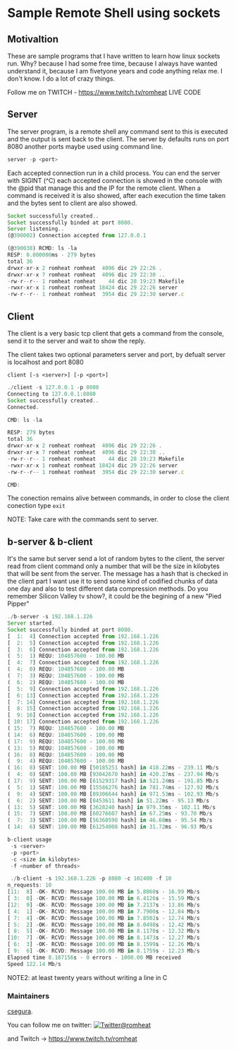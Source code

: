 # Sample Remote Shell using sockets 

## Motivaltion

These are sample programs that I have written to learn how linux sockets run. Why? because I had some free time, because I always have wanted understand it, because I am fivetyone years and code anything relax me. I don't know. I do a lot of crazy things.

Follow me on TWITCH - https://www.twitch.tv/romheat LIVE CODE

## Server

The server program, is a remote shell any command sent to this is executed and the output is sent back to the client. The server by defaults runs on port 8080 another ports maybe used using command line.

```s
server -p <port>
```

Each accepted connection run in a child process. You can end the server with SIGINT (^C) each accepted connection is showed in the console with the @pid that manage this and the IP for the remote client. When a command is received it is also showed, after each execution the time taken and the bytes sent to client are also showed.

```js
Socket successfully created..
Socket successfully binded at port 8080.
Server listening..
(@390002) Connection accepted from 127.0.0.1

(@390038) RCMD: ls -la
RESP: 0.000000ms - 279 bytes
total 36
drwxr-xr-x 2 romheat romheat  4096 dic 29 22:26 .
drwxr-xr-x 7 romheat romheat  4096 dic 29 22:30 ..
-rw-r--r-- 1 romheat romheat    44 dic 28 19:23 Makefile
-rwxr-xr-x 1 romheat romheat 18424 dic 29 22:26 server
-rw-r--r-- 1 romheat romheat  3954 dic 29 22:30 server.c
```

## Client 

The client is a very basic tcp client that gets a command from the console, send it to the server and wait to show the reply.

The client takes two optional parameters server and port, by defualt server is localhost and port 8080

```console
client [-s <server>] [-p <port>]
```

```js
./client -s 127.0.0.1 -p 8080
Connecting to 127.0.0.1:8080
Socket successfully created..
Connected.

CMD: ls -la

RESP: 279 bytes
total 36
drwxr-xr-x 2 romheat romheat  4096 dic 29 22:26 .
drwxr-xr-x 7 romheat romheat  4096 dic 29 22:30 ..
-rw-r--r-- 1 romheat romheat    44 dic 28 19:23 Makefile
-rwxr-xr-x 1 romheat romheat 18424 dic 29 22:26 server
-rw-r--r-- 1 romheat romheat  3954 dic 29 22:30 server.c

CMD: 
```

The conection remains alive between commands, in order to close the client conection type ```exit``` 

NOTE: Take care with the commands sent to server.

## b-server & b-client

It's the same but server send a lot of random bytes to the client, the server read from client command only a number that will be the size in kilobytes that will be sent from the server. The message has a hash that is checked in the client part I want use it to send some kind of codified chunks of data one day and also to test different data compression methods. Do you remember Silicon Valley tv show?, it could be the begining of a new "Pied Pipper" 

``` js
./b-server -s 192.168.1.226
Server started.
Socket successfully binded at port 8080.
[  1:  4] Connection accepted from 192.168.1.226
[  2:  5] Connection accepted from 192.168.1.226
[  3:  6] Connection accepted from 192.168.1.226
(  5:  1) REQU: 104857600 - 100.00 MB 
[  4:  7] Connection accepted from 192.168.1.226
(  4:  0) REQU: 104857600 - 100.00 MB 
(  7:  3) REQU: 104857600 - 100.00 MB 
(  6:  2) REQU: 104857600 - 100.00 MB 
[  5:  9] Connection accepted from 192.168.1.226
[  6: 13] Connection accepted from 192.168.1.226
[  7: 14] Connection accepted from 192.168.1.226
[  8: 15] Connection accepted from 192.168.1.226
[  9: 16] Connection accepted from 192.168.1.226
[ 10: 17] Connection accepted from 192.168.1.226
( 15:  7) REQU: 104857600 - 100.00 MB 
( 14:  6) REQU: 104857600 - 100.00 MB 
( 17:  9) REQU: 104857600 - 100.00 MB 
( 13:  5) REQU: 104857600 - 100.00 MB 
( 16:  8) REQU: 104857600 - 100.00 MB 
(  9:  4) REQU: 104857600 - 100.00 MB 
( 16:  8) SENT: 100.00 MB [50185251 hash] in 418.22ms - 239.11 Mb/s
(  4:  0) SENT: 100.00 MB [93042670 hash] in 420.27ms - 237.94 Mb/s
( 17:  9) SENT: 100.00 MB [61529317 hash] in 521.24ms - 191.85 Mb/s
(  5:  1) SENT: 100.00 MB [15586276 hash] in 781.74ms - 127.92 Mb/s
(  9:  4) SENT: 100.00 MB [89306644 hash] in 971.53ms - 102.93 Mb/s
(  6:  2) SENT: 100.00 MB [8453611 hash] in 51.22ms - 95.13 Mb/s
( 13:  5) SENT: 100.00 MB [3628240 hash] in 979.35ms - 102.11 Mb/s
( 15:  7) SENT: 100.00 MB [60276607 hash] in 67.25ms - 93.70 Mb/s
(  7:  3) SENT: 100.00 MB [56360598 hash] in 46.68ms - 95.54 Mb/s
( 14:  6) SENT: 100.00 MB [61254008 hash] in 31.72ms - 96.93 Mb/s
```

``` s
b-client usage
 -s <server> 
 -p <port> 
 -c <size in kilobytes> 
 -f <number of threads>
```

``` js
 ./b-client -s 192.168.1.226 -p 8080 -c 102400 -f 10
n_requests: 10
[11:  8] -OK- RCVD: Message 100.00 MB in 5.8860s - 16.99 Mb/s
[ 3:  0] -OK- RCVD: Message 100.00 MB in 6.4126s - 15.59 Mb/s
[12:  9] -OK- RCVD: Message 100.00 MB in 7.2137s - 13.86 Mb/s
[ 4:  1] -OK- RCVD: Message 100.00 MB in 7.7900s - 12.84 Mb/s
[ 7:  4] -OK- RCVD: Message 100.00 MB in 7.8502s - 12.74 Mb/s
[ 5:  2] -OK- RCVD: Message 100.00 MB in 8.0498s - 12.42 Mb/s
[ 8:  5] -OK- RCVD: Message 100.00 MB in 8.1170s - 12.32 Mb/s
[10:  7] -OK- RCVD: Message 100.00 MB in 8.1473s - 12.27 Mb/s
[ 6:  3] -OK- RCVD: Message 100.00 MB in 8.1599s - 12.26 Mb/s
[ 9:  6] -OK- RCVD: Message 100.00 MB in 8.1759s - 12.23 Mb/s
Elapsed time 8.187156s - 0 errors - 1000.00 MB received
Speed 122.14 Mb/s
```


NOTE2: at least twenty years without writing a line in C 

### Maintainers

[csegura](https://github.com/csegura).

You can follow me on twitter: [![Twitter](http://i.imgur.com/wWzX9uB.png)@romheat](https://www.twitter.com/romheat)

and Twitch -> https://www.twitch.tv/romheat